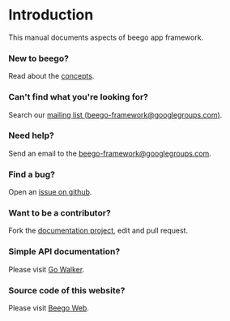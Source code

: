 # Introduction

This manual documents aspects of beego app framework.

### New to beego? 

Read about the [concepts](/docs/Overview_Concepts).

### Can't find what you're looking for? 

Search our [mailing list (beego-framework@googlegroups.com)](https://groups.google.com/forum/#!forum/beego-framework).

### Need help? 

Send an email to the [beego-framework@googlegroups.com](mailto:beego-framework@googlegroups.com).

### Find a bug? 

Open an [issue on github](https://github.com/astaxie/beego/issues).

### Want to be a contributor?

Fork the [documentation project](https://github.com/beego/beedoc), edit and pull request.

### Simple API documentation?

Please visit [Go Walker](http://gowalker.org/github.com/astaxie/beego).

### Source code of this website?

Please visit [Beego Web](https://github.com/beego/beeweb).

